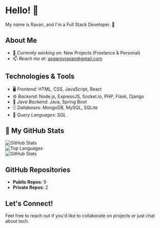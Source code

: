 # Hello! 👋  
My name is Ravan, and I'm a Full Stack Developer. 🚀  

## About Me  
- 💼 *Currently working on:* New Projects (Freelance & Personal)  
- 📫 *Reach me at:* [asgarovravan@gmail.com](mailto:asgarovravan@gmail.com)  

## Technologies & Tools  
- 🖥 *Frontend*: HTML, CSS, JavaScript, React  
- ⚙ *Backend*: Node.js, ExpressJS, Socket.io, PHP, Flask, Django  
- 🚀 *Java Backend*: Java, Spring Boot  
- 🗄 *Databases*: MongoDB, MySQL, SQLite  
- 🧳 *Query Languages*: SQL  

## 📂 My GitHub Stats  
![GitHub Stats](https://github-readme-stats.vercel.app/api?username=21Ravan12&show_icons=true&theme=dark)  
![Top Languages](https://github-readme-stats.vercel.app/api/top-langs/?username=21Ravan12&layout=compact&theme=dark)  
![GitHub Stats](https://github-readme-stats.vercel.app/api?username=21Ravan12&show_icons=true&count_private=true&theme=dark)

## GitHub Repositories  
- **Public Repos**: 9  
- **Private Repos**: 2  

## Let's Connect!  
Feel free to reach out if you'd like to collaborate on projects or just chat about tech.